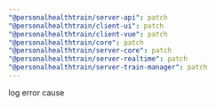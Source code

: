 ```yaml
---
"@personalhealthtrain/server-api": patch
"@personalhealthtrain/client-ui": patch
"@personalhealthtrain/client-vue": patch
"@personalhealthtrain/core": patch
"@personalhealthtrain/server-core": patch
"@personalhealthtrain/server-realtime": patch
"@personalhealthtrain/server-train-manager": patch
---
```


log error cause

